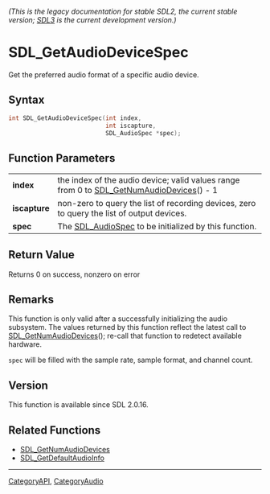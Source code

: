 ###### (This is the legacy documentation for stable SDL2, the current stable version; [SDL3](https://wiki.libsdl.org/SDL3/) is the current development version.)
# SDL_GetAudioDeviceSpec

Get the preferred audio format of a specific audio device.

## Syntax

```c
int SDL_GetAudioDeviceSpec(int index,
                           int iscapture,
                           SDL_AudioSpec *spec);

```

## Function Parameters

|                   |                                                                                                                    |
| ----------------- | ------------------------------------------------------------------------------------------------------------------ |
| **index**         | the index of the audio device; valid values range from 0 to [SDL_GetNumAudioDevices](SDL_GetNumAudioDevices)() - 1 |
| **iscapture**     | non-zero to query the list of recording devices, zero to query the list of output devices.                         |
| **spec**          | The [SDL_AudioSpec](SDL_AudioSpec) to be initialized by this function.                                             |

## Return Value

Returns 0 on success, nonzero on error

## Remarks

This function is only valid after a successfully initializing the audio
subsystem. The values returned by this function reflect the latest call to
[SDL_GetNumAudioDevices](SDL_GetNumAudioDevices)(); re-call that function
to redetect available hardware.

`spec` will be filled with the sample rate, sample format, and channel
count.

## Version

This function is available since SDL 2.0.16.

## Related Functions

* [SDL_GetNumAudioDevices](SDL_GetNumAudioDevices)
* [SDL_GetDefaultAudioInfo](SDL_GetDefaultAudioInfo)

----
[CategoryAPI](CategoryAPI), [CategoryAudio](CategoryAudio)


